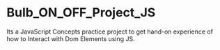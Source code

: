 # Bulb_ON_OFF_Project_JS
Its a JavaScript Concepts practice project to get hand-on experience of how to Interact with Dom Elements using JS.
